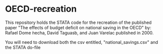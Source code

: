 # OECD-recreation
This repository holds the STATA code for the recreation of the published paper "The effects of budget deficit on national saving in the OECD" by: Rafael Dome ́necha, David Taguasb, and Juan Varelac published in 2000.

You will need to download both the csv entitled, "national_savings.csv" and the STATA do-file
